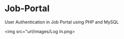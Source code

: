 # Job-Portal
User Authentication in Job Portal using PHP and MySQL

<img src="url/images/Log In.png>
